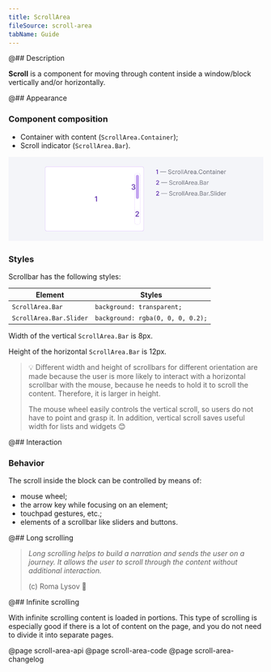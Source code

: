 ```yaml
---
title: ScrollArea
fileSource: scroll-area
tabName: Guide
---
```


@## Description

**Scroll** is a component for moving through content inside a window/block vertically and/or horizontally.

@## Appearance

### Component composition

- Container with content (`ScrollArea.Container`);
- Scroll indicator (`ScrollArea.Bar`).

![scheme](static/scroll-scheme.png)

### Styles

Scrollbar has the following styles:

| Element                 | Styles                            |
| ----------------------- | --------------------------------- |
| `ScrollArea.Bar`        | `background: transparent;`        |
| `ScrollArea.Bar.Slider` | `background: rgba(0, 0, 0, 0.2);` |

Width of the vertical `ScrollArea.Bar` is 8px.

Height of the horizontal `ScrollArea.Bar` is 12px.

> 💡 Different width and height of scrollbars for different orientation are made because the user is more likely to interact with a horizontal scrollbar with the mouse, because he needs to hold it to scroll the content. Therefore, it is larger in height.
>
> The mouse wheel easily controls the vertical scroll, so users do not have to point and grasp it. In addition, vertical scroll saves useful width for lists and widgets 😊

@## Interaction

### Behavior

The scroll inside the block can be controlled by means of:

- mouse wheel;
- the arrow key while focusing on an element;
- touchpad gestures, etc.;
- elements of a scrollbar like sliders and buttons.

@## Long scrolling

> _Long scrolling helps to build a narration and sends the user on a journey. It allows the user to scroll through the content without additional interaction._
>
> (c) Roma Lysov 🤪

@## Infinite scrolling

With infinite scrolling content is loaded in portions. This type of scrolling is especially good if there is a lot of content on the page, and you do not need to divide it into separate pages.

@page scroll-area-api
@page scroll-area-code
@page scroll-area-changelog
